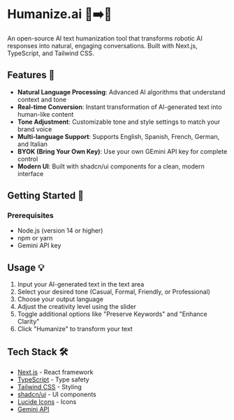 # Humanize.ai 🤖➡️👤

An open-source AI text humanization tool that transforms robotic AI responses into natural, engaging conversations. Built with Next.js, TypeScript, and Tailwind CSS.

## Features 🌟

- **Natural Language Processing**: Advanced AI algorithms that understand context and tone
- **Real-time Conversion**: Instant transformation of AI-generated text into human-like content
- **Tone Adjustment**: Customizable tone and style settings to match your brand voice
- **Multi-language Support**: Supports English, Spanish, French, German, and Italian
- **BYOK (Bring Your Own Key)**: Use your own GEmini API key for complete control
- **Modern UI**: Built with shadcn/ui components for a clean, modern interface

## Getting Started 🚀

### Prerequisites

- Node.js (version 14 or higher)
- npm or yarn
- Gemini API key

## Usage 💡

1. Input your AI-generated text in the text area
2. Select your desired tone (Casual, Formal, Friendly, or Professional)
3. Choose your output language
4. Adjust the creativity level using the slider
5. Toggle additional options like "Preserve Keywords" and "Enhance Clarity"
6. Click "Humanize" to transform your text

## Tech Stack 🛠️

- [Next.js](https://nextjs.org/) - React framework
- [TypeScript](https://www.typescriptlang.org/) - Type safety
- [Tailwind CSS](https://tailwindcss.com/) - Styling
- [shadcn/ui](https://ui.shadcn.com/) - UI components
- [Lucide Icons](https://lucide.dev/) - Icons
- [Gemini API](https://ai.google.dev/apikey)

 